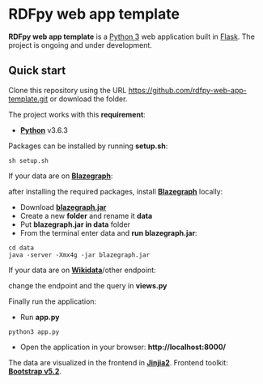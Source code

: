 # RDFpy web app template

**RDFpy web app template** is a [Python 3](https://www.python.org/downloads/) web application built in [Flask](https://flask.palletsprojects.com/en/2.3.x/). 
The project is ongoing and under development.

## Quick start

Clone this repository using the URL https://github.com/rdfpy-web-app-template.git
or download the folder.

The project works with this **requirement**:

- [**Python**](https://www.python.org/downloads/) v3.6.3

Packages can be installed by running **setup.sh**:
```
sh setup.sh
```

If your data are on [**Blazegraph**](https://blazegraph.com/):

after installing the required packages, install [**Blazegraph**](https://blazegraph.com/) locally:

- Download [**blazegraph.jar**](https://github.com/blazegraph/database/releases/tag/BLAZEGRAPH_2_1_6_RC)
- Create a new **folder** and rename it **data**
- Put **blazegraph.jar in data** folder
- From the terminal enter data and **run blazegraph.jar**:
```
cd data
java -server -Xmx4g -jar blazegraph.jar
```

If your data are on [**Wikidata**](https://www.wikidata.org/wiki/Wikidata:Main_Page)/other endpoint:

change the endpoint and the query in **views.py**

Finally run the application:
- Run **app.py**
```
python3 app.py
```
- Open the application in your browser: **http://localhost:8000/**

The data are visualized in the frontend in [**Jinjia2**](https://pypi.org/project/Jinja2/).
Frontend toolkit: [**Bootstrap v5.2**](https://getbootstrap.com/docs/5.2/getting-started/introduction/).

